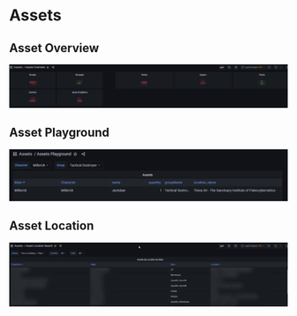 # Assets

## Asset Overview
![Dashboard](/Assets/images/overview.png "Dashboard")

## Asset Playground
![Dashboard](/Assets/images/assetplayground.png "Dashboard")

## Asset Location
![Dashboarde](/Assets/images/assetlocation.png "Dashboard")